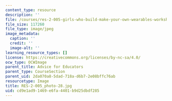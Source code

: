 ```yaml
---
content_type: resource
description: ''
file: /courses/res-2-005-girls-who-build-make-your-own-wearables-workshop-spring-2015/cd9e1ad91469e6fa4401b9d25dbdf285_RES-2-005_photo-28.jpg
file_size: 117260
file_type: image/jpeg
image_metadata:
  caption: ''
  credit: ''
  image-alt: ''
learning_resource_types: []
license: https://creativecommons.org/licenses/by-nc-sa/4.0/
ocw_type: OCWImage
parent_title: Advice for Educators
parent_type: CourseSection
parent_uid: 2da070a8-5dad-718a-d6b7-2e08bffc76ab
resourcetype: Image
title: RES-2-005_photo-28.jpg
uid: cd9e1ad9-1469-e6fa-4401-b9d25dbdf285
---
```

